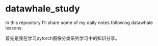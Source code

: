 # datawhale_study
In this repository I'll share some of my daily notes following datawhale lessons.

首先是我在学习pytorch图像分类系列学习中的知识分享。
